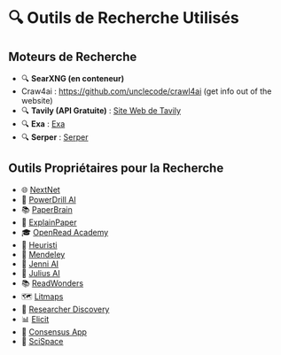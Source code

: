 # 🔍 Outils de Recherche Utilisés

## Moteurs de Recherche

- 🔍 **SearXNG (en conteneur)**
-  Craw4ai : https://github.com/unclecode/crawl4ai (get info out of the website)
- 🔍 **Tavily (API Gratuite)** : [Site Web de Tavily](https://tavily.com/)
- 🔍 **Exa** : [Exa](https://exa.ai/)
- 🔍 **Serper** : [Serper](https://serper.dev/)

## Outils Propriétaires pour la Recherche

- 🌐 [NextNet](https://getnextnet.com/)
- 🤖 [PowerDrill AI](https://powerdrill.ai/)
- 📚 [PaperBrain](https://www.paperbrain.org/)
- 📄 [ExplainPaper](https://www.explainpaper.com/)
- 🎓 [OpenRead Academy](https://www.openread.academy/)
- 🧠 [Heuristi](https://www.heuristi.ca/)
- 📖 [Mendeley](https://www.mendeley.com/?interaction_required=true)
- 🤖 [Jenni AI](https://jenni.ai/fr/)
- 🤖 [Julius AI](https://julius.ai/)
- 📚 [ReadWonders](https://www.readwonders.com/)
- 🗺️ [Litmaps](https://www.litmaps.com/)
- 🔬 [Researcher Discovery](https://discovery.researcher.life/)
- 📊 [Elicit](https://elicit.com/)
- 🤝 [Consensus App](https://consensus.app/)
- 🔬 [SciSpace](https://scispace.com/fr)
